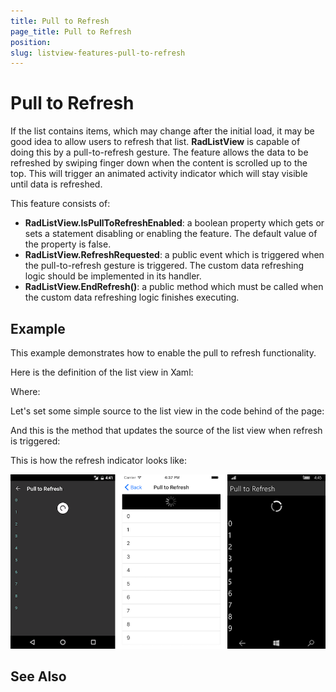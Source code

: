 ```yaml
---
title: Pull to Refresh
page_title: Pull to Refresh
position: 
slug: listview-features-pull-to-refresh
---
```


# Pull to Refresh

If the list contains items, which may change after the initial load, it may be good idea to allow users to refresh that list. **RadListView** is capable of doing this by a pull-to-refresh gesture. The feature allows the data to be refreshed by swiping finger down when the content is scrolled up to the top. This will trigger an animated activity indicator which will stay visible until data is refreshed.

This feature consists of:

- **RadListView.IsPullToRefreshEnabled**: a boolean property which gets or sets a statement disabling or enabling the feature. The default value of the property is false.
- **RadListView.RefreshRequested**: a public event which is triggered when the pull-to-refresh gesture is triggered. The custom data refreshing logic should be implemented in its handler.
- **RadListView.EndRefresh()**: a public method which must be called when the custom data refreshing logic finishes executing.


## Example

This example demonstrates how to enable the pull to refresh functionality.

Here is the definition of the list view in Xaml:

<source id='listview-gestures-cellswipe-pulltorefresh-listview'/>

Where:

<source id='xmlns-telerikdatacontrols'/>

Let's set some simple source to the list view in the code behind of the page:

<source id='listview-gestures-cellswipe-pulltorefresh-source'/>

And this is the method that updates the source of the list view when refresh is triggered:

<source id='listview-gestures-cellswipe-pulltorefresh-event'/>

This is how the refresh indicator looks like:

![PullToRefresh](images/listview-gestures-pull-to-refresh.png)

## See Also